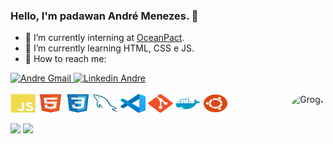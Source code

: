 ### Hello, I'm padawan André Menezes. 👋

- 🚢 I’m currently interning at [OceanPact](https://oceanpact.com/).
- 🌱 I’m currently learning HTML, CSS e JS.
- 🤞 How to reach me:
<div style="display: inline_block">
  <a href="mailto:andrereanto.ti@gmail.com">
    <img alt="Andre Gmail" src="https://img.shields.io/badge/Gmail-D14836?style=for-the-badge&logo=gmail&logoColor=white">
  </a>
  <a href="https://www.linkedin.com/in/andrerenatomenezes/">
    <img alt="Linkedin Andre" src="https://img.shields.io/badge/LinkedIn-0077B5?style=for-the-badge&logo=linkedin&logoColor=white">
   </a>
</div>

<div style="display: inline_block"><br>
  <img align="center" alt="Andre-Js" height="30" width="40" src="https://raw.githubusercontent.com/devicons/devicon/master/icons/javascript/javascript-plain.svg">
  <img align="center" alt="Andre-HTML" height="30" width="40" src="https://raw.githubusercontent.com/devicons/devicon/master/icons/html5/html5-original.svg">
  <img align="center" alt="Andre-CSS" height="30" width="40" src="https://raw.githubusercontent.com/devicons/devicon/master/icons/css3/css3-original.svg">
  <img align="center" alt="Andre-SQL" height="30" width="40" src="https://github.com/devicons/devicon/blob/master/icons/mysql/mysql-original.svg">
  <img align="center" alt="Andre-VS_Code" height="30" width="40" src="https://github.com/devicons/devicon/blob/master/icons/vscode/vscode-original.svg">
  <img align="center" alt="Andre-Git" height="30" width="40" src="https://github.com/devicons/devicon/blob/master/icons/git/git-original.svg">
  <img align="center" alt="Andre-Docker" height="30" width="40" src="https://github.com/devicons/devicon/blob/master/icons/docker/docker-plain.svg">
  <img align="center" alt="Andre-Ubuntu" height="30" width="40" src="https://github.com/devicons/devicon/blob/master/icons/ubuntu/ubuntu-plain.svg">
  <img align="right" alt="Grogu" height="150" style="border-radius:30px;" src="https://i.pinimg.com/originals/c0/53/07/c0530761fad2faa596657c5caad5f032.gif">
</div>

<div><br>
  <img width = 400 src = "https://github-readme-stats.vercel.app/api?username=AndreRenatoMenezes&show_icons=true&theme=chartreuse-dark">
  <img width = 400 src = "https://github-readme-stats.vercel.app/api/top-langs/?username=AndreRenatoMenezes&layout=compact&theme=chartreuse-dark">
</div>

 
